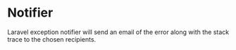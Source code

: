 # Notifier
 Laravel exception notifier will send an email of the error along with the stack trace to the chosen recipients.

